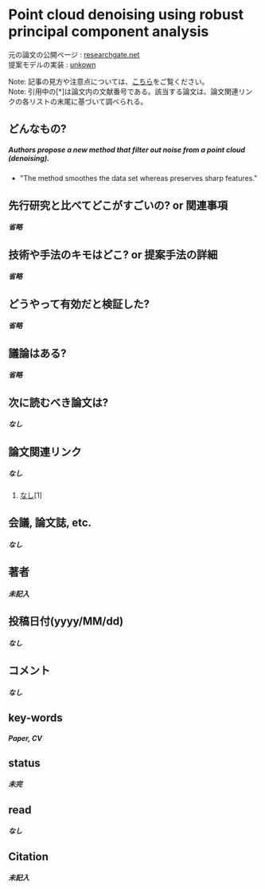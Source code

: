 # Point cloud denoising using robust principal component analysis

元の論文の公開ページ : [researchgate.net](https://www.researchgate.net/publication/220869008_Point_cloud_denoising_using_robust_principal_component_analysis)  
提案モデルの実装 : [unkown]()  

Note: 記事の見方や注意点については、[こちら](/)をご覧ください。  
Note: 引用中の[*]は論文内の文献番号である。該当する論文は、論文関連リンクの各リストの末尾に基づいて調べられる。

## どんなもの?
##### Authors propose a new method that filter out noise from a point cloud (denoising).
- "The method smoothes the data set whereas preserves sharp features."

## 先行研究と比べてどこがすごいの? or 関連事項
##### 省略

## 技術や手法のキモはどこ? or 提案手法の詳細
##### 省略

## どうやって有効だと検証した?
##### 省略

## 議論はある?
##### 省略

## 次に読むべき論文は?
##### なし

## 論文関連リンク
##### なし
1. [なし]()[1]

## 会議, 論文誌, etc.
##### なし

## 著者
##### 未記入

## 投稿日付(yyyy/MM/dd)
##### なし

## コメント
##### なし

## key-words
##### Paper, CV

## status
##### 未完

## read
##### なし

## Citation
##### 未記入
